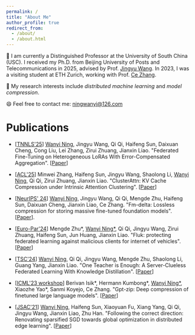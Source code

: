 ```yaml
---
permalink: /
title: "About Me"
author_profile: true
redirect_from: 
  - /about/
  - /about.html
---
```


👩 I am currently a Distinguished Professor at the University of South China (USC). I received my Ph.D. from Beijing University of Posts and Telecommunications in 2025, advised by Prof. [Jingyu Wang](https://scholar.google.com/citations?hl=en&user=H441DjwAAAAJ&view_op=list_works). In 2023, I was a visiting student at ETH Zurich, working with Prof. [Ce Zhang](https://scholar.google.com/citations?user=GkXqbmMAAAAJ&hl=zh-CN&oi=ao).

📖 My research interests include *distributed machine learning* and *model compression*. 

😄 Feel free to contact me: ningwanyi@126.com


Publications
======

- [[TNNLS'25](https://ieeexplore.ieee.org/xpl/RecentIssue.jsp?punumber=5962385)] <u>Wanyi Ning</u>, Jingyu Wang, Qi Qi, Haifeng Sun, Daixuan Cheng, Cong Liu, Lei Zhang, Zirui Zhuang, Jianxin Liao. "Federated Fine-Tuning on Heterogeneous LoRAs With Error-Compensated Aggregation". [[Paper](https://ieeexplore.ieee.org/abstract/document/11083124)]


- [[ACL'25](https://2025.aclweb.org/)] Minwei Zhang, Haifeng Sun, Jingyu Wang, Shaolong Li, <u>Wanyi Ning</u>, Qi Qi, Zirui Zhuang, Jianxin Liao. "ClusterAttn: KV Cache Compression under Intrinsic Attention Clustering". [[Paper](https://aclanthology.org/2025.acl-long.703.pdf)] 

- [[NeurIPS' 24](https://neurips.cc/Conferences/2024)] <u>Wanyi Ning</u>, Jingyu Wang, Qi Qi, Mengde Zhu, Haifeng Sun, Daixuan Cheng, Jianxin Liao, Ce Zhang. "Fm-delta: Lossless compression for storing massive fine-tuned foundation models". [[Paper](https://proceedings.neurips.cc/paper_files/paper/2024/file/7b75a7339dfb256ee4b4bec028a6890b-Paper-Conference.pdf)]. 

- [[Euro-Par'24](https://2024.euro-par.org/)] Mengde Zhu\*, <u>Wanyi Ning*</u>, Qi Qi, Jingyu Wang, Zirui Zhuang, Haifeng Sun, Jun Huang, Jianxin Liao. "Fluk: protecting federated learning against malicious clients for internet of vehicles". [[Paper](https://link.springer.com/chapter/10.1007/978-3-031-69766-1_31)] 

- [[TSC'24](https://ieeexplore.ieee.org/xpl/RecentIssue.jsp?punumber=4629386)] <u>Wanyi Ning</u>, Qi Qi, Jingyu Wang, Mengde Zhu, Shaolong Li, Guang Yang, Jianxin Liao. "One Teacher is Enough: A Server-Clueless Federated Learning With Knowledge Distillation". [[Paper](https://ieeexplore.ieee.org/abstract/document/10556806)] 

- [[ICML'23 workshop](https://openreview.net/group?id=ICML.cc/2023/Workshop/ES-FoMO#tab-your-consoles)] Berivan Isik\*, Hermann Kumbong\*, <u>Wanyi Ning*</u>, Xiaozhe Yao\*, Sanmi Koyejo, Ce Zhang. "Gpt-zip: Deep compression of finetuned large language models". [[Paper](https://openreview.net/pdf?id=hO0c2tG2xL)] 

- [[JSAC'21](https://ieeexplore.ieee.org/xpl/RecentIssue.jsp?punumber=49)] <u>Wanyi Ning</u>, Haifeng Sun, Xiaoyuan Fu, Xiang Yang, Qi Qi, Jingyu Wang, Jianxin Liao, Zhu Han. "Following the correct direction: Renovating sparsified SGD towards global optimization in distributed edge learning". [[Paper](https://ieeexplore.ieee.org/abstract/document/9562562)] 

